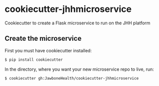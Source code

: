 # cookiecutter-jhhmicroservice
Cookiecutter to create a Flask microservice to run on the JHH platform

## Create the microservice
First you must have cookiecutter installed:
```bash
$ pip install cookiecutter
```
In the directory, where you want your new microservice repo to live, run:
```bash
$ cookiecutter gh:JawboneHealth/cookiecutter-jhhmicroservice
